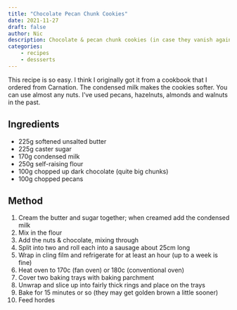 ```yaml
---
title: "Chocolate Pecan Chunk Cookies"
date: 2021-11-27
draft: false
author: Nic 
description: Chocolate & pecan chunk cookies (in case they vanish again)
categories:
    - recipes
    - dessserts
---
```


This recipe is so easy. I think I originally got it from a cookbook that I ordered from Carnation. The condensed milk makes the cookies softer. You can use almost any nuts. I've used pecans, hazelnuts, almonds and walnuts in the past. 

<!-- more -->

## Ingredients

* 225g softened unsalted butter
* 225g caster sugar
* 170g condensed milk
* 250g self-raising flour
* 100g chopped up dark chocolate (quite big chunks)
* 100g chopped pecans

## Method

1. Cream the butter and sugar together; when creamed add the condensed milk
2. Mix in the flour
3. Add the nuts & chocolate, mixing through
4. Split into two and roll each into a sausage about 25cm long
5. Wrap in cling film and refrigerate for at least an hour (up to a week is fine)
6. Heat oven to 170c (fan oven) or 180c (conventional oven)
7. Cover two baking trays with baking parchment
8. Unwrap and slice up into fairly thick rings and place on the trays 
9. Bake for 15 minutes or so (they may get golden brown a little sooner)
10. Feed hordes

